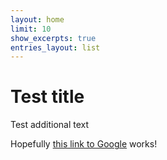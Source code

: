```yaml
---
layout: home
limit: 10
show_excerpts: true
entries_layout: list
---
```


# Test title

Test additional text

Hopefully [this link to Google](https://google.com) works!
